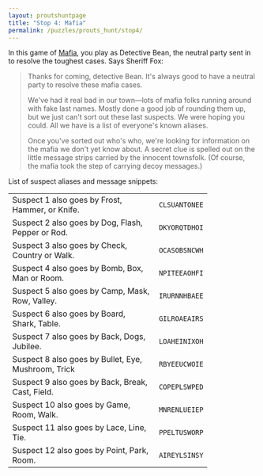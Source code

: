 ```yaml
---
layout: proutshuntpage
title: "Stop 4: Mafia"
permalink: /puzzles/prouts_hunt/stop4/
---
```


In this game of [Mafia](http://toast.topped-with-meat.com/connector/mafia.html), you play as Detective Bean, the neutral party sent in to resolve the toughest cases. Says Sheriff Fox:

> Thanks for coming, detective Bean. It's always good to have a neutral party to resolve these mafia cases.
>
> We've had it real bad in our town—lots of mafia folks running around with fake last names. Mostly done a good job of rounding them up, but we just can't sort out these last suspects. We were hoping you could. All we have is a list of everyone's known aliases.
>
> Once you've sorted out who's who, we're looking for information on the mafia we don't yet know about. A secret clue is spelled out on the little message strips carried by the innocent townsfolk. (Of course, the mafia took the step of carrying decoy messages.)

List of suspect aliases and message snippets:

<table style="width: 80%">
	<tr>
		<td>Suspect 1 also goes by Frost, Hammer, or Knife.</td>
		<td><code>CLSUANTONEE</code></td>
	</tr>
	<tr>
		<td>Suspect 2 also goes by Dog, Flash, Pepper or Rod.</td>
		<td><code>DKYORQTDHOI</code></td>
	</tr>
	<tr>
		<td>Suspect 3 also goes by Check, Country or Walk.</td>
		<td><code>OCASOBSNCWH</code></td>
	</tr>
	<tr>
		<td>Suspect 4 also goes by Bomb, Box, Man or Room.</td>
		<td><code>NPITEEAOHFI</code></td>
	</tr>
	<tr>
		<td>Suspect 5 also goes by Camp, Mask, Row, Valley.</td>
		<td><code>IRURNNHBAEE</code></td>
	</tr>
	<tr>
		<td>Suspect 6 also goes by Board, Shark, Table.</td>
		<td><code>GILROAEAIRS</code></td>
	</tr>
	<tr>
		<td>Suspect 7 also goes by Back, Dogs, Jubilee.</td>
		<td><code>LOAHEINIXOH</code></td>
	</tr>
	<tr>
		<td>Suspect 8 also goes by Bullet, Eye, Mushroom, Trick</td>
		<td><code>RBYEEUCWOIE</code></td>
	</tr>
	<tr>
		<td>Suspect 9 also goes by Back, Break, Cast, Field.</td>
		<td><code>COPEPLSWPED</code></td>
	</tr>
	<tr>
		<td>Suspect 10 also goes by Game, Room, Walk.</td>
		<td><code>MNRENLUEIEP</code></td>
	</tr>
	<tr>
		<td>Suspect 11 also goes by Lace, Line, Tie.</td>
		<td><code>PPELTUSWORP</code></td>
	</tr>
	<tr>
		<td>Suspect 12 also goes by Point, Park, Room.</td>
		<td><code>AIREYLSINSY</code></td>
	</tr>
</table>